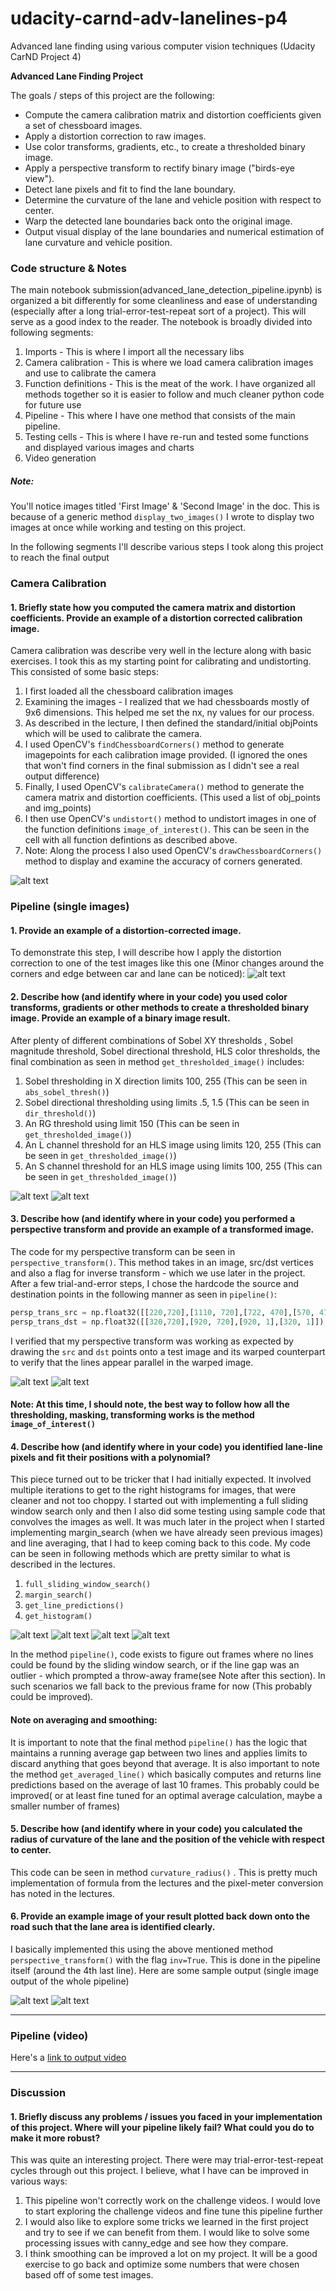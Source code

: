 # udacity-carnd-adv-lanelines-p4
Advanced lane finding using various computer vision techniques (Udacity CarND Project 4)

**Advanced Lane Finding Project**

The goals / steps of this project are the following:

* Compute the camera calibration matrix and distortion coefficients given a set of chessboard images.
* Apply a distortion correction to raw images.
* Use color transforms, gradients, etc., to create a thresholded binary image.
* Apply a perspective transform to rectify binary image ("birds-eye view").
* Detect lane pixels and fit to find the lane boundary.
* Determine the curvature of the lane and vehicle position with respect to center.
* Warp the detected lane boundaries back onto the original image.
* Output visual display of the lane boundaries and numerical estimation of lane curvature and vehicle position.

[//]: # (Image References)

[image1]: ./sample_images/threshold1.png "Threshold 1"
[image2]: ./sample_images/threshold2.png "Threshold 2"
[image3]: ./sample_images/straight1.png "Straight Line 1"
[image4]: ./sample_images/original1.png "Test 1"
[image5]: ./sample_images/original2.png "Test 2"
[image6]: ./sample_images/original3.png "Test 3"
[image7]: ./sample_images/original4.png "Test 4"
[image8]: ./sample_images/hist3.png "Histogram 3"
[image9]: ./sample_images/hist4.png "Histogram 4"
[image10]: ./sample_images/final1.png "Final 1"
[image11]: ./sample_images/final2.png "Final 2"
[image12]: ./sample_images/chess1.png "Chess 1"
[image13]: ./sample_images/chess2.png "Chess 2"
[image14]: ./sample_images/birdseye3.png "Birdseye 3"
[image15]: ./sample_images/birdseye4.png "Birdseye 4"
[image16]: ./sample_images/straight2.png "Straight 2"
[image17]: ./sample_images/straight_thresh2.png "Straight Threshold 2"
[image18]: ./sample_images/undistort1.png "Undistort 1"
[image19]: ./sample_images/full_search.png "Full Search"
[image20]: ./sample_images/margin_search.png "Margin Search"
[video1]: ./lane_lines.mp4 "Video"

### Code structure & Notes
The main notebook submission(advanced_lane_detection_pipeline.ipynb) is organized a bit differently for some cleanliness and ease of understanding (especially after a long trial-error-test-repeat sort of a project). This will serve as a good index to the reader. The notebook is broadly divided into following segments:
1. Imports - This is where I import all the necessary libs
2. Camera calibration - This is where we load camera calibration images and use to calibrate the camera
3. Function definitions - This is the meat of the work. I have organized all methods together so it is easier to follow and much cleaner python code for future use
4. Pipeline - This where I have one method that consists of the main pipeline.
5. Testing cells - This is where I have re-run and tested some functions and displayed various images and charts
6. Video generation
##### Note:
You'll notice images titled 'First Image' & 'Second Image' in the doc. This is because of a generic method `display_two_images()` I wrote to display two images at once while working and testing on this project.

In the following segments I'll describe various steps I took along this project to reach the final output

### Camera Calibration
#### 1. Briefly state how you computed the camera matrix and distortion coefficients. Provide an example of a distortion corrected calibration image.
Camera calibration was describe very well in the lecture along with basic exercises. I took this as my starting point for calibrating and undistorting. This consisted of some basic steps:
1. I first loaded all the chessboard calibration images
2. Examining the images - I realized that we had chessboards mostly of 9x6 dimensions. This helped me set the nx, ny values for our process.
3. As described in the lecture, I then defined the standard/initial objPoints which will be used to calibrate the camera.
4. I used OpenCV's `findChessboardCorners()` method to generate imagepoints for each calibration image provided. (I ignored the ones that won't find corners in the final submission as I didn't see a real output difference)
5. Finally, I used OpenCV's `calibrateCamera()` method to generate the camera matrix and distortion coefficients. (This used a list of obj_points and img_points)
6. I then use OpenCV's `undistort()` method to undistort images in one of the function definitions `image_of_interest()`. This can be seen in the cell with all function defintions as described above.
6. Note: Along the process I also used OpenCV's `drawChessboardCorners()` method to display and examine the accuracy of corners generated.

![alt text][image12]


### Pipeline (single images)

#### 1. Provide an example of a distortion-corrected image.

To demonstrate this step, I will describe how I apply the distortion correction to one of the test images like this one (Minor changes around the corners and edge between car and lane can be noticed):
![alt text][image18]

#### 2. Describe how (and identify where in your code) you used color transforms, gradients or other methods to create a thresholded binary image.  Provide an example of a binary image result.
After plenty of different combinations of Sobel XY thresholds , Sobel magnitude threshold, Sobel directional threshold, HLS color thresholds, the final combination as seen in method `get_thresholded_image()` includes:
1. Sobel thresholding in X direction limits 100, 255 (This can be seen in `abs_sobel_thresh()`)
2. Sobel directional thresholding using limits .5, 1.5 (This can be seen in `dir_threshold()`)
3. An RG threshold using limit 150 (This can be seen in `get_thresholded_image()`)
4. An L channel threshold for an HLS image using limits 120, 255 (This can be seen in `get_thresholded_image()`)
5. An S channel threshold for an HLS image using limits 100, 255 (This can be seen in `get_thresholded_image()`)

![alt text][image1] ![alt text][image2]

#### 3. Describe how (and identify where in your code) you performed a perspective transform and provide an example of a transformed image.

The code for my perspective transform can be seen in `perspective_transform()`. This method takes in an image, src/dst vertices and also a flag for inverse transform - which we use later in the project. After a few trial-and-error steps, I chose the hardcode the source and destination points in the following manner as seen in `pipeline()`:

```python
persp_trans_src = np.float32([[220,720],[1110, 720],[722, 470],[570, 470]])
persp_trans_dst = np.float32([[320,720],[920, 720],[920, 1],[320, 1]])
```

I verified that my perspective transform was working as expected by drawing the `src` and `dst` points onto a test image and its warped counterpart to verify that the lines appear parallel in the warped image.

![alt text][image14] ![alt text][image15]

#### Note: At this time, I should note, the best way to follow how all the thresholding, masking, transforming works is the method `image_of_interest()`

#### 4. Describe how (and identify where in your code) you identified lane-line pixels and fit their positions with a polynomial?
This piece turned out to be tricker that I had initially expected. It involved multiple iterations to get to the right histograms for images, that were cleaner and not too choppy. I started out with implementing a full sliding window search only and then I also did some testing using sample code that convolves the images as well. It was much later in the project when I started implementing margin_search (when we have already seen previous images) and line averaging, that I had to keep coming back to this code. My code can be seen in following methods which are pretty similar to what is described in the lectures.
1. `full_sliding_window_search()`
2. `margin_search()`
3. `get_line_predictions()`
4. `get_histogram()`

![alt text][image8] ![alt text][image9]
![alt text][image19] ![alt text][image20]

In the method `pipeline()`, code exists to figure out frames where no lines could be found by the sliding window search, or if the line gap was an outlier - which prompted a throw-away frame(see Note after this section). In such scenarios we fall back to the previous frame for now (This probably could be improved).

#### Note on averaging and smoothing:
It is important to note that the final method `pipeline()` has the logic that maintains a running average gap between two lines and applies limits to discard anything that goes beyond that average.
It is also important to note the method `get_averaged_line()` which basically computes and returns line predictions based on the average of last 10 frames. This probably could be improved( or at least fine tuned for an optimal average calculation, maybe a smaller number of frames)


#### 5. Describe how (and identify where in your code) you calculated the radius of curvature of the lane and the position of the vehicle with respect to center.

This code can be seen in method `curvature_radius()` . This is pretty much implementation of formula from the lectures and the pixel-meter conversion has noted in the lectures.

#### 6. Provide an example image of your result plotted back down onto the road such that the lane area is identified clearly.

I basically implemented this using the above mentioned method `perspective_transform()` with the flag `inv=True`. This is done in the pipeline itself (around the 4th last line). Here are some sample output (single image output of the whole pipeline)

![alt text][image11] ![alt text][image3]

---

### Pipeline (video)

Here's a [link to output video](./lane_lines.mp4)

---

### Discussion

#### 1. Briefly discuss any problems / issues you faced in your implementation of this project.  Where will your pipeline likely fail?  What could you do to make it more robust?
This was quite an interesting project. There were may trial-error-test-repeat cycles through out this project. I believe, what I have can be improved in various ways:
1. This pipeline won't correctly work on the challenge videos. I would love to start exploring the challenge videos and fine tune this pipeline further
2. I would also like to explore some tricks we learned in the first project and try to see if we can benefit from them. I would like to solve some processing issues with canny_edge and see how they compare.
3. I think smoothing can be improved a lot on my project. It will be a good exercise to go back and optimize some numbers that were chosen based off of some test images.
